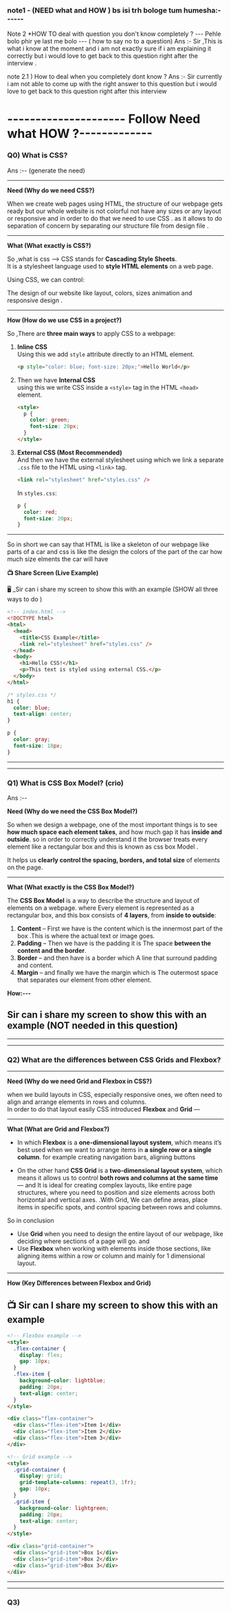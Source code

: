 ### note1 - **(NEED what and HOW ) bs isi trh bologe tum humesha:------**

Note 2 \*HOW TO deal with question you don't know completely ?
--- Pehle bolo phir ye last me bolo --- ( how to say no to a question)
Ans :- Sir ,This is what i know at the moment and i am not exactly sure if i am explaining it correctly but i would love to get back to this question right after the interview .

note 2.1 ) How to deal when you completely dont know ?
Ans :- Sir currently i am not able to come up with the right answer to this question but i would love to get back to this question right after this interview

# --------------------- Follow Need what HOW ?-------------

### Q0) What is CSS?

Ans :--
(generate the need)

---

**Need (Why do we need CSS?)**

When we create web pages using HTML, the structure of our webpage gets ready but our whole website is not colorful not have any sizes or any layout or responsive and in order
to do that we need to use CSS . as it allows to do separation of concern by separating our structure file from design file .

---

**What (What exactly is CSS?)**

So ,what is css --> CSS stands for **Cascading Style Sheets**.  
It is a stylesheet language used to **style HTML elements** on a web page.

Using CSS, we can control:

The design of our website like layout, colors, sizes animation and responsive design .

---

**How (How do we use CSS in a project?)**

So ,There are **three main ways** to apply CSS to a webpage:

1. **Inline CSS**  
   Using this we add `style` attribute directly to an HTML element.

   ```html
   <p style="color: blue; font-size: 20px;">Hello World</p>
   ```

2. Then we have **Internal CSS**  
   using this we write CSS inside a `<style>` tag in the HTML `<head>` element.

   ```html
   <style>
     p {
       color: green;
       font-size: 20px;
     }
   </style>
   ```

3. **External CSS (Most Recommended)**  
   And then we have the external stylesheet using which we link a separate `.css` file to the HTML using `<link>` tag.

   ```html
   <link rel="stylesheet" href="styles.css" />
   ```

   In `styles.css`:

   ```css
   p {
     color: red;
     font-size: 20px;
   }
   ```

---

So in short we can say that HTML is like a skeleton of our webpage like parts of a car and css is like the design the colors of the part of the car how much size elments the car will have

**📺 Share Screen (Live Example)**

🖥 \_Sir can i share my screen to show this with an example (SHOW all three ways to do )

```html
<!-- index.html -->
<!DOCTYPE html>
<html>
  <head>
    <title>CSS Example</title>
    <link rel="stylesheet" href="styles.css" />
  </head>
  <body>
    <h1>Hello CSS!</h1>
    <p>This text is styled using external CSS.</p>
  </body>
</html>
```

```css
/* styles.css */
h1 {
  color: blue;
  text-align: center;
}

p {
  color: gray;
  font-size: 18px;
}
```

---

---

### Q1) What is CSS Box Model? (crio)

Ans :--

**Need (Why do we need the CSS Box Model?)**

So when we design a webpage, one of the most important things is to see **how much space each element takes**, and how much gap it has **inside and outside**. so in order to correctly understand it the browser treats every element like a rectangular box and this is known as css box Model .

It helps us **clearly control the spacing, borders, and total size** of elements on the page.

---

**What (What exactly is the CSS Box Model?)**

The **CSS Box Model** is a way to describe the structure and layout of elements on a webpage. where Every element is represented as a rectangular box, and this box consists of **4 layers**, from **inside to outside**:

1. **Content** – First we have is the content which is the innermost part of the box .This is where the actual text or image goes.
2. **Padding** – Then we have is the padding it is The space **between the content and the border**.
3. **Border** – and then have is a border which A line that surround padding and content.
4. **Margin** – and finally we have the margin which is The outermost space that separates our element from other element.

**How:---**

## Sir can i share my screen to show this with an example (NOT needed in this question)

---

---

### Q2) What are the differences between CSS Grids and Flexbox?

---

**Need (Why do we need Grid and Flexbox in CSS?)**

when we build layouts in CSS, especially responsive ones, we often need to align and arrange elements in rows and columns.  
In order to do that layout easily CSS introduced **Flexbox** and **Grid** —

---

**What (What are Grid and Flexbox?)**

- In which **Flexbox** is a **one-dimensional layout system**, which means it’s best used when we want to arrange items in **a single row or a single column**.
  for example creating navigation bars, aligning buttons

- On the other hand **CSS Grid** is a **two-dimensional layout system**,
  which means it allows us to control **both rows and columns at the same time** —
  and It is ideal for creating complex layouts, like entire page structures, where you need to position and size elements across both horizontal and vertical axes. .With Grid, We can define areas, place items in specific spots, and control spacing between rows and columns.

So in conclusion

- Use **Grid** when you need to design the entire layout of our webpage, like deciding where sections of a page will go. and
- Use **Flexbox** when working with elements inside those sections, like aligning items within a row or column and mainly for 1 dimensional layout.

---

**How (Key Differences between Flexbox and Grid)**

## 📺 Sir can I share my screen to show this with an example

```html
<!-- Flexbox example -->
<style>
  .flex-container {
    display: flex;
    gap: 10px;
  }
  .flex-item {
    background-color: lightblue;
    padding: 20px;
    text-align: center;
  }
</style>

<div class="flex-container">
  <div class="flex-item">Item 1</div>
  <div class="flex-item">Item 2</div>
  <div class="flex-item">Item 3</div>
</div>
```

```html
<!-- Grid example -->
<style>
  .grid-container {
    display: grid;
    grid-template-columns: repeat(3, 1fr);
    gap: 10px;
  }
  .grid-item {
    background-color: lightgreen;
    padding: 20px;
    text-align: center;
  }
</style>

<div class="grid-container">
  <div class="grid-item">Box 1</div>
  <div class="grid-item">Box 2</div>
  <div class="grid-item">Box 3</div>
</div>
```

---

---

### Q3)
